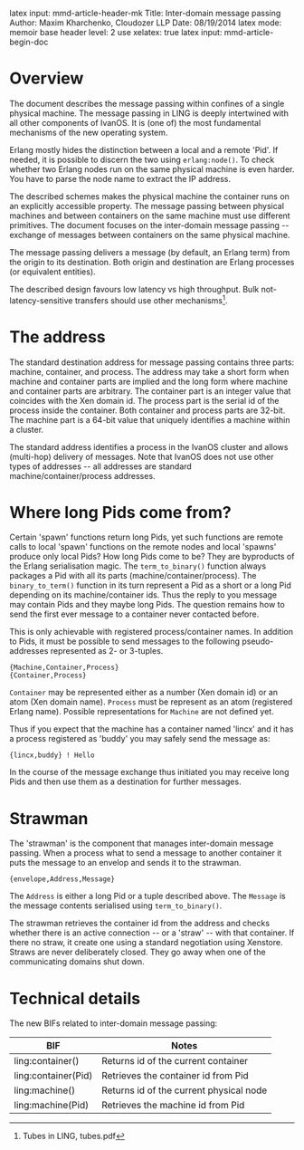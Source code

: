 latex input:            mmd-article-header-mk
Title:					Inter-domain message passing
Author:					Maxim Kharchenko, Cloudozer LLP
Date:					08/19/2014
latex mode:				memoir
base header level:      2
use xelatex:            true
latex input:            mmd-article-begin-doc

# Overview

The document describes the message passing within confines of a single physical machine. The message
passing in LING is deeply intertwined with all other components of IvanOS. It is (one of) the most
fundamental mechanisms of the new operating system.

Erlang mostly hides the distinction between a local and a remote 'Pid'. If needed, it is possible to
discern the two using `erlang:node()`. To check whether two Erlang nodes run on the same physical
machine is even harder. You have to parse the node name to extract the IP address.

The described schemes makes the physical machine the container runs on an explicitly accessible
property. The message passing between physical machines and between containers on the same machine
must use different primitives. The document focuses on the inter-domain message passing -- exchange
of messages between containers on the same physical machine.

The message passing delivers a message (by default, an Erlang term) from the origin to its
destination. Both origin and destination are Erlang processes (or equivalent entities).

The described design favours low latency vs high throughput. Bulk not-latency-sensitive transfers
should use other mechanisms[^tubes].

[^tubes]: Tubes in LING, tubes.pdf

# The address

The standard destination address for message passing contains three parts: machine, container, and
process. The address may take a short form when machine and container parts are implied and the long
form where machine and container parts are arbitrary. The container part is an integer value that
coincides with the Xen domain id. The process part is the serial id of the process inside the
container. Both container and process parts are 32-bit. The machine part is a 64-bit value that
uniquely identifies a machine within a cluster.

The standard address identifies a process in the IvanOS cluster and allows (multi-hop) delivery of
messages. Note that IvanOS does not use other types of addresses -- all addresses are standard
machine/container/process addresses.

# Where long Pids come from?

Certain 'spawn' functions return long Pids, yet such functions are remote calls to local 'spawn'
functions on the remote nodes and local 'spawns' produce only local Pids? How long Pids come to be?
They are byproducts of the Erlang serialisation magic. The `term_to_binary()` function always
packages a Pid with all its parts (machine/container/process). The `binary_to_term()` function in
its turn represent a Pid as a short or a long Pid depending on its machine/container ids. Thus the
reply to you message may contain Pids and they maybe long Pids. The question remains how to send the
first ever message to a container never contacted before.

This is only achievable with registered process/container names. In addition to Pids, it must be
possible to send messages to the following pseudo-addresses represented as 2- or 3-tuples.

```
{Machine,Container,Process}
{Container,Process}
```

`Container` may be represented either as a number (Xen domain id) or an atom (Xen domain name).
`Process` must be represent as an atom (registered Erlang name). Possible representations for
`Machine` are not defined yet.

Thus if you expect that the machine has a container named 'lincx' and it has a process registered as
'buddy' you may safely send the message as:

```
{lincx,buddy} ! Hello
```

In the course of the message exchange thus initiated you may receive long Pids and then use them as
a destination for further messages.

# Strawman

The 'strawman' is the component that manages inter-domain message passing. When a process what to
send a message to another container it puts the message to an envelop and sends it to the strawman.

```
{envelope,Address,Message}
```

The `Address` is either a long Pid or a tuple described above. The `Message` is the message contents
serialised using `term_to_binary()`.

The strawman retrieves the container id from the address and checks whether there is an active
connection -- or a 'straw' -- with that container. If there no straw, it create one using a standard
negotiation using Xenstore. Straws are never deliberately closed. They go away when one of the
communicating domains shut down.

# Technical details

The new BIFs related to inter-domain message passing:

BIF | Notes
----|------
ling:container() | Returns id of the current container
ling:container(Pid) | Retrieves the container id from Pid
ling:machine() | Returns id of the current physical node
ling:machine(Pid) | Retrieves the machine id from Pid

